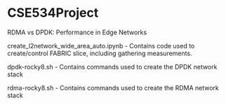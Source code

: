 # CSE534Project
RDMA vs DPDK: Performance in Edge Networks

create_l2network_wide_area_auto.ipynb - Contains code used to create/control FABRIC slice, including gathering measurements. 

dpdk-rocky8.sh - Contains commands used to create the DPDK network stack

rdma-rocky8.sh - Contains commands used to create the RDMA network stack
